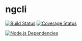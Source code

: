 ngcli
=====
[![Build Status](https://travis-ci.org/franleplant/ngcli.svg?branch=master)](https://travis-ci.org/franleplant/ngcli)
[![Coverage Status](https://coveralls.io/repos/franleplant/ngcli/badge.png)](https://coveralls.io/r/franleplant/ngcli)

[![Node.js Dependencies](https://david-dm.org/franleplant/ngcli.png)](https://david-dm.org)
